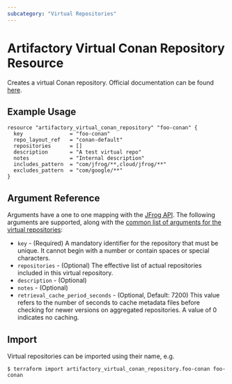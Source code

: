 ```yaml
---
subcategory: "Virtual Repositories"
---
```

# Artifactory Virtual Conan Repository Resource

Creates a virtual Conan repository.
Official documentation can be found [here](https://www.jfrog.com/confluence/display/JFROG/Conan+Repositories#ConanRepositories-VirtualRepositories).

## Example Usage

```hcl
resource "artifactory_virtual_conan_repository" "foo-conan" {
  key               = "foo-conan"
  repo_layout_ref   = "conan-default"
  repositories      = []
  description       = "A test virtual repo"
  notes             = "Internal description"
  includes_pattern  = "com/jfrog/**,cloud/jfrog/**"
  excludes_pattern  = "com/google/**"
}
```

## Argument Reference

Arguments have a one to one mapping with the [JFrog API](https://www.jfrog.com/confluence/display/RTF/Repository+Configuration+JSON). 
The following arguments are supported, along with the [common list of arguments for the virtual repositories](virtual.md):

* `key` - (Required) A mandatory identifier for the repository that must be unique. It cannot begin with a number or
  contain spaces or special characters.
* `repositories` - (Optional) The effective list of actual repositories included in this virtual repository.
* `description` - (Optional)
* `notes` - (Optional)
* `retrieval_cache_period_seconds` - (Optional, Default: 7200) This value refers to the number of seconds to cache metadata files before checking for newer versions on aggregated repositories. A value of 0 indicates no caching.

## Import

Virtual repositories can be imported using their name, e.g.

```
$ terraform import artifactory_virtual_conan_repository.foo-conan foo-conan
```
